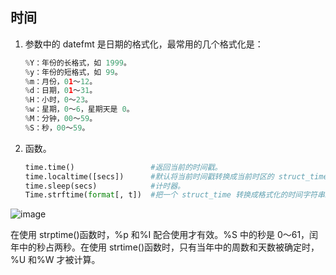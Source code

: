## 时间

1. 参数中的 datefmt 是日期的格式化，最常用的几个格式化是：

   ```Python
   %Y：年份的长格式，如 1999。
   %y：年份的短格式，如 99。
   %m：月份，01～12。
   %d：日期，01～31。
   %H：小时，0～23。
   %w：星期，0～6，星期天是 0。
   %M：分钟，00～59。
   %S：秒，00～59。
   ```

2. 函数。

   ```Python
   time.time()                 #返回当前的时间戳。
   time.localtime([secs])      #默认将当前时间戳转换成当前时区的 struct_time。
   time.sleep(secs)            #计时器。
   Time.strftime(format[, t])  #把一个 struct_time 转换成格式化的时间字符串。这个函数支持的格式符号如图所示。
   ```
![image](https://github.com/liukanshan1/Python-STU/blob/main/3.jpg)

在使用 strptime()函数时，%p 和%I 配合使用才有效。%S 中的秒是 0～61，闰年中的秒占两秒。在使用 strtime()函数时，只有当年中的周数和天数被确定时，%U 和%W 才被计算。